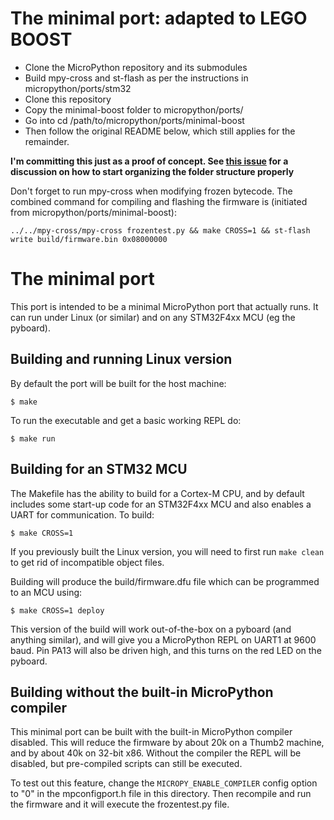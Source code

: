 # The minimal port: adapted to LEGO BOOST
- Clone the MicroPython repository and its submodules
- Build mpy-cross and st-flash as per the instructions in micropython/ports/stm32
- Clone this repository
- Copy the minimal-boost folder to micropython/ports/
- Go into cd /path/to/micropython/ports/minimal-boost
- Then follow the original README below, which still applies for the remainder.

__I'm committing this just as a proof of concept. See [this issue](https://github.com/laurensvalk/roadmap/issues/3) for a discussion on how to start organizing the folder structure properly__

Don't forget to run mpy-cross when modifying frozen bytecode. The combined command for compiling and flashing the firmware is (initiated from micropython/ports/minimal-boost):

```
../../mpy-cross/mpy-cross frozentest.py && make CROSS=1 && st-flash write build/firmware.bin 0x08000000
```

# The minimal port

This port is intended to be a minimal MicroPython port that actually runs.
It can run under Linux (or similar) and on any STM32F4xx MCU (eg the pyboard).

## Building and running Linux version

By default the port will be built for the host machine:

    $ make

To run the executable and get a basic working REPL do:

    $ make run

## Building for an STM32 MCU

The Makefile has the ability to build for a Cortex-M CPU, and by default
includes some start-up code for an STM32F4xx MCU and also enables a UART
for communication.  To build:

    $ make CROSS=1

If you previously built the Linux version, you will need to first run
`make clean` to get rid of incompatible object files.

Building will produce the build/firmware.dfu file which can be programmed
to an MCU using:

    $ make CROSS=1 deploy

This version of the build will work out-of-the-box on a pyboard (and
anything similar), and will give you a MicroPython REPL on UART1 at 9600
baud.  Pin PA13 will also be driven high, and this turns on the red LED on
the pyboard.

## Building without the built-in MicroPython compiler

This minimal port can be built with the built-in MicroPython compiler
disabled.  This will reduce the firmware by about 20k on a Thumb2 machine,
and by about 40k on 32-bit x86.  Without the compiler the REPL will be
disabled, but pre-compiled scripts can still be executed.

To test out this feature, change the `MICROPY_ENABLE_COMPILER` config
option to "0" in the mpconfigport.h file in this directory.  Then
recompile and run the firmware and it will execute the frozentest.py
file.
